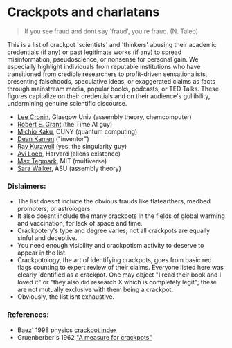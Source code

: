 # Crackpots and charlatans 

> If you see fraud and dont say 'fraud', you're fraud. (N. Taleb)

This is a list of crackpot 'scientists' and 'thinkers' abusing their
academic credentials (if any) or past legitimate works (if any) to
spread misinformation, pseudoscience, or nonsense for personal gain.  We
especially highlight individuals from reputable institutions who have
transitioned from credible researchers to profit-driven sensationalists,
presenting falsehoods, speculative ideas, or exaggerated claims as facts
through mainstream media, popular books, podcasts, or TED Talks. These
figures capitalize on their credentials and on their audience's
gullibility, undermining genuine scientific discourse. 

* [Lee Cronin](https://www.chem.gla.ac.uk/cronin/), Glasgow Univ (assembly theory, chemcomputer)
* [Robert E. Grant](https://robertedwardgrant.com/) (the Time AI guy)
* [Michio Kaku](https://mkaku.org/), CUNY (quantum computing)
* [Dean Kamen](https://www.firstinspires.org/about/leadership/dean-kamen) ("inventor")
* [Ray Kurzweil](https://www.thekurzweillibrary.com/) (yes, the singularity guy)
* [Avi Loeb](https://lweb.cfa.harvard.edu/~loeb/), Harvard (aliens existence)
* [Max Tegmark](https://space.mit.edu/home/tegmark/home.html), MIT (multiverse)
* [Sara Walker](https://search.asu.edu/profile/1731899), ASU (assembly theory)


### Dislaimers:

* The list doesnt include the obvious frauds like flatearthers, medbed
  promoters, or astrologers.
* It also doesnt include the many crackpots in the fields of global
  warming and vaccination, for lack of space and time.
* Crackpotery's type and degree varies; not all crackpots are equally
  sinful and deceptive.
* You need enough visibility and crackpotism activity to deserve to
  appear in the list.
* Crackpotology, the art of identifying crackpots, goes from basic red
  flags counting to expert review of their claims. Everyone listed here
  was clearly identified as a crackpot. One may object "I read
  their book and I loved it" or "they also did research X which is
  completely legit"; these are not mutually exclusive with them being a
  crackpot.
* Obviously, the list isnt exhaustive.


### References:

* Baez' 1998 physics [crackpot index](https://math.ucr.edu/home/baez/crackpot.html)
* Gruenberber's 1962 ["A measure for crackpots"](https://www.rand.org/content/dam/rand/pubs/papers/2006/P2678.pdf)
